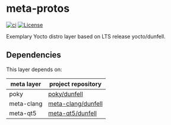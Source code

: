 # meta-protos

[![ci](https://github.com/jhnc-oss/meta-protos/actions/workflows/ci.yml/badge.svg)](https://github.com/jhnc-oss/meta-protos/actions/workflows/ci.yml)
[![License](https://img.shields.io/badge/license-MIT-yellow.svg)](LICENSE)

Exemplary Yocto distro layer based on LTS release yocto/dunfell.

## Dependencies
This layer depends on:

| meta layer          | project repository                    |
| ------------------- | ------------------------------------- |
| poky                | [poky/dunfell](https://git.yoctoproject.org/cgit/cgit.cgi/poky/log/?h=dunfell)   |
| meta-clang          | [meta-clang/dunfell](https://github.com/jhnc-oss/meta-clang/tree/dunfell)        |
| meta-qt5            | [meta-qt5/dunfell](https://github.com/jhnc-oss/meta-qt5/tree/h5b/dunfell-5.12.4) |
